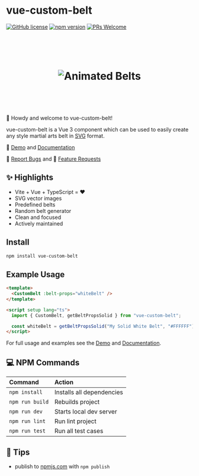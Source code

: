 # vue-custom-belt

[![GitHub license](https://img.shields.io/badge/license-MIT-blue.svg)](https://github.com/jeffholst/vue-custom-belt/blob/main/LICENSE.md) [![npm version](https://img.shields.io/npm/v/vue-custom-belt)](https://www.npmjs.com/package/vue-custom-belt) [![PRs Welcome](https://img.shields.io/badge/PRs-welcome-brightgreen.svg)](https://github.com/jeffholst/custom-belt/pulls)

<h1 align="center">
 <br>
 <br>
  <img src="https://jeffholst.github.io/custom-belt/belts-animated.gif" alt="Animated Belts">
 <br>
 <br>
 <br>
</h1>

👋 Howdy and welcome to vue-custom-belt!

vue-custom-belt is a Vue 3 component which can be used to easily create any style martial arts belt in [SVG](https://en.wikipedia.org/wiki/SVG) format.

👀 [Demo](https://jeffholst.github.io/custom-belt/demo) and [Documentation](https://jeffholst.github.io/custom-belt/introduction/what-is-custom-belt.html)

🐞 [Report Bugs](https://github.com/jeffholst/custom-belt/issues/new?assignees=&labels=bug%3A+pending+triage&projects=&template=bug_report.yml) and 🚀 [Feature Requests](https://github.com/jeffholst/custom-belt/issues/new?assignees=&labels=&projects=&template=feature_request.yml)

## ✨ Highlights

- Vite + Vue + TypeScript = ❤️
- SVG vector images
- Predefined belts
- Random belt generator
- Clean and focused
- Actively maintained

## Install

```sh
npm install vue-custom-belt
```

## Example Usage

```html
<template>
  <CustomBelt :belt-props="whiteBelt" />
</template>

<script setup lang="ts">
  import { CustomBelt, getBeltPropsSolid } from "vue-custom-belt";

  const whiteBelt = getBeltPropsSolid("My Solid White Belt", "#FFFFFF");
</script>
```

For full usage and examples see the [Demo](https://jeffholst.github.io/custom-belt/demo) and [Documentation](https://jeffholst.github.io/custom-belt/introduction/what-is-custom-belt.html).

## 💻 NPM Commands

| Command         | Action                    |
| :-------------- | :------------------------ |
| `npm install`   | Installs all dependencies |
| `npm run build` | Rebuilds project          |
| `npm run dev`   | Starts local dev server   |
| `npm run lint`  | Run lint project          |
| `npm run test`  | Run all test cases        |

## 💬 Tips

- publish to [npmjs.com](https://www.npmjs.com/package/vue-custom-belt) with ```npm publish```
